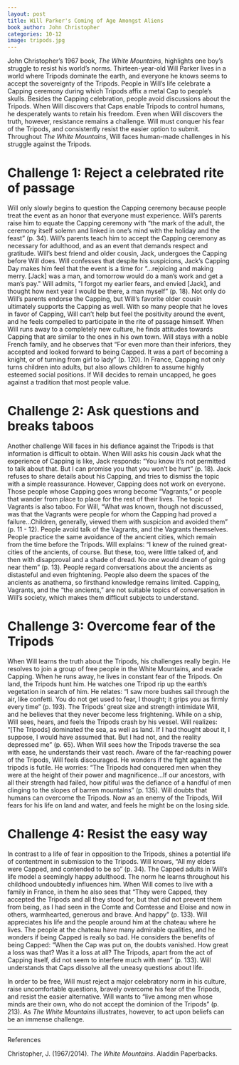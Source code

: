 ```yaml
---
layout: post
title: Will Parker's Coming of Age Amongst Aliens
book_author: John Christopher
categories: 10-12
image: tripods.jpg
---
```


John Christopher’s 1967 book, _The White Mountains_, highlights one boy’s struggle
to resist his world’s norms. Thirteen-year-old Will Parker lives in a world
where Tripods dominate the earth, and everyone he knows seems to accept the sovereignty of the Tripods. People in Will’s life celebrate a Capping ceremony during which Tripods affix
a metal Cap to people’s skulls. Besides the Capping celebration, people avoid
discussions about the Tripods. When Will discovers that Caps enable Tripods to control humans, he desperately
wants to retain his freedom. Even when Will discovers the truth, however,
resistance remains a challenge. Will must conquer his fear of the Tripods, and consistently resist the easier option to submit. Throughout _The White Mountains_,
Will faces human-made challenges in his struggle against the Tripods.

# Challenge 1: Reject a celebrated rite of passage

Will only slowly begins to question the Capping ceremony because people treat the event as an honor that everyone must experience. Will’s
parents raise him to equate the Capping ceremony with “the mark of the adult,
the ceremony itself solemn and linked in one’s mind with the holiday and the
feast” (p. 34). Will’s parents teach him to accept the Capping ceremony as necessary for adulthood, and as an event that demands respect and gratitude. Will’s
best friend and older cousin, Jack, undergoes the Capping before Will does. Will
confesses that despite his suspicions, Jack’s Capping Day makes him feel that
the event is a time for “...rejoicing and making merry. [Jack] was a man, and
tomorrow would do a man’s work and get a man’s pay." Will admits, "I forgot my earlier fears,
and envied [Jack], and thought how next year I would be there, a man myself” (p.
18). Not only do Will’s parents endorse the Capping, but Will’s favorite older
cousin ultimately supports the Capping as well. With so many people that he loves in
favor of Capping, Will can’t help but feel the positivity around the event,
and he feels compelled to participate in the rite of passage himself. When Will
runs away to a completely new culture, he finds attitudes towards Capping that
are similar to the ones in his own town. Will stays with a noble French family,
and he observes that “For even more than their inferiors, they accepted and
looked forward to being Capped. It was a part of becoming a knight, or of
turning from girl to lady” (p. 120). In France, Capping not only turns children into adults, but also allows children to assume highly esteemed social positions.  If Will decides to remain uncapped, he goes
against a tradition that most people value.

# Challenge 2: Ask questions and breaks taboos

Another challenge Will faces in his defiance against the Tripods is that
information is difficult to obtain. When Will asks his cousin Jack what the
experience of Capping is like, Jack responds: “You know it’s not permitted to
talk about that. But I can promise you that you won’t be hurt” (p. 18). Jack
refuses to share details about his Capping, and tries to dismiss the topic with
a simple reassurance. However, Capping does not work on everyone. Those people
whose Capping goes wrong become “Vagrants,” or people that wander from place to
place for the rest of their lives. The topic of Vagrants is also taboo. For
Will, “What was known, though not discussed, was that the Vagrants were people
for whom the Capping had proved a failure…Children, generally, viewed them with
suspicion and avoided them” (p. 11 - 12). People avoid talk of the
Vagrants, and the Vagrants themselves. People practice the same avoidance of the ancient cities, which remain from the time before the Tripods. Will explains: “I knew of the
ruined great-cities of the ancients, of course. But these, too, were little
talked of, and then with disapproval and a shade of dread. No one would dream of
going near them” (p. 13). People regard conversations about the ancients as distasteful and even frightening. People also deem the spaces of
the ancients as anathema, so firsthand knowledge remains limited. Capping, Vagrants, and the “the
ancients,” are not suitable topics of conversation in Will’s society, which
makes them difficult subjects to understand.

# Challenge 3: Overcome fear of the Tripods

When Will learns the truth about the Tripods, his challenges really begin. He
resolves to join a group of free people in the White Mountains, and evade
Capping. When he runs away, he lives in constant fear of the Tripods. On land,
the Tripods hunt him. He watches one Tripod rip up the earth’s vegetation in
search of him. He relates: “I saw more bushes sail through the air, like confetti. You do
not get used to fear, I thought; it grips you as firmly every time” (p. 193).
The Tripods’ great size and strength intimidate Will, and he believes that they
never become less frightening. While on a ship, Will sees, hears, and feels
the Tripods crash by his vessel. Will realizes: “[The Tripods] dominated the
sea, as well as land. If I had thought about it, I suppose, I would have assumed
that. But I had not, and the reality depressed me” (p. 65). When Will sees how
the Tripods traverse the sea with ease, he understands their vast reach. Aware of the far-reaching power of the Tripods, Will feels
discouraged. He wonders if the fight against the tripods is futile. He worries:
“The Tripods had conquered men when they were at the height of their power and
magnificence...If our ancestors, with all their strength had failed, how pitiful
was the defiance of a handful of men clinging to the slopes of barren mountains”
(p. 135). Will doubts that humans can overcome the Tripods. Now as an enemy of
the Tripods, Will fears for his life on land and water, and feels he might be on the losing side.

# Challenge 4: Resist the easy way

In contrast to a life of fear in opposition to the Tripods, shines a potential life
of contentment in submission to the Tripods. Will knows, “All my elders were
Capped, and contended to be so” (p. 34). The Capped adults in Will’s life model
a seemingly happy adulthood. The norm he learns throughout his childhood
undoubtedly influences him. When Will comes to live with a family in France, in
them he also sees that “They were Capped, they accepted the Tripods and all they
stood for, but that did not prevent them from being, as I had seen in the Comte
and Comtesse and Eloise and now in others, warmhearted, generous and brave. And
happy” (p. 133). Will appreciates his life and the people around him at the
chateau where he lives. The people at the chateau have many admirable
qualities, and he wonders if being Capped is really so bad. He considers
the benefits of being Capped: “When the Cap was put on, the doubts vanished. How
great a loss was that? Was it a loss at all? The Tripods, apart from the act of
Capping itself, did not seem to interfere much with men” (p. 133). Will understands
that Caps dissolve all the uneasy questions about life.

In order to be free, Will must reject a major celebratory norm in his culture,
raise uncomfortable questions, bravely overcome his fear of the Tripods, and
resist the easier alternative. Will wants to “live among men whose minds are
their own, who do not accept the dominion of the Tripods” (p. 213). As _The
White Mountains_ illustrates, however, to act upon beliefs can be an immense challenge.

---
References

Christopher, J. (1967/2014). _The White Mountains_. Aladdin Paperbacks.
